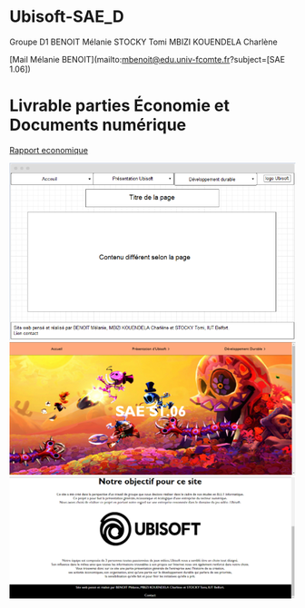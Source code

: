 # Ubisoft-SAE_D


Groupe D1
BENOIT Mélanie
STOCKY Tomi
MBIZI KOUENDELA Charlène


[Mail Mélanie BENOIT](mailto:mbenoit@edu.univ-fcomte.fr?subject=[SAE 1.06]) 



# Livrable parties Économie et Documents numérique
[Rapport economique](doc/BENOIT_S1D1_RapportUBISOFT.pdf)

![écran de zoning](doc/ecran_zoning.png)
![écran prototype](doc/ecran_prototype.png)
